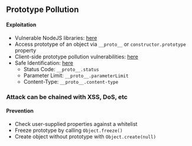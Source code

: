 ## Prototype Pollution

#### Exploitation

- Vulnerable NodeJS libraries: [here](https://raw.githubusercontent.com/HoLyVieR/prototype-pollution-nsec18/master/paper/JavaScript_prototype_pollution_attack_in_NodeJS.pdf)
- Access prototype of an object via `__proto__` or `constructor.prototype` property
- Client-side prototype pollution vulnerabilities: [here](https://github.com/BlackFan/client-side-prototype-pollution)
- Safe Identification: [here](https://portswigger.net/research/server-side-prototype-pollution)
	- Status Code: `__proto__.status`
	- Parameter Limit: `__proto__.parameterLimit`
	- Content-Type: `__proto__.content-type`

### Attack can be chained with XSS, DoS, etc

#### Prevention

- Check user-supplied properties against a whitelist
- Freeze prototype by calling `Object.freeze()`
- Create object without prototype with `Object.create(null)`
